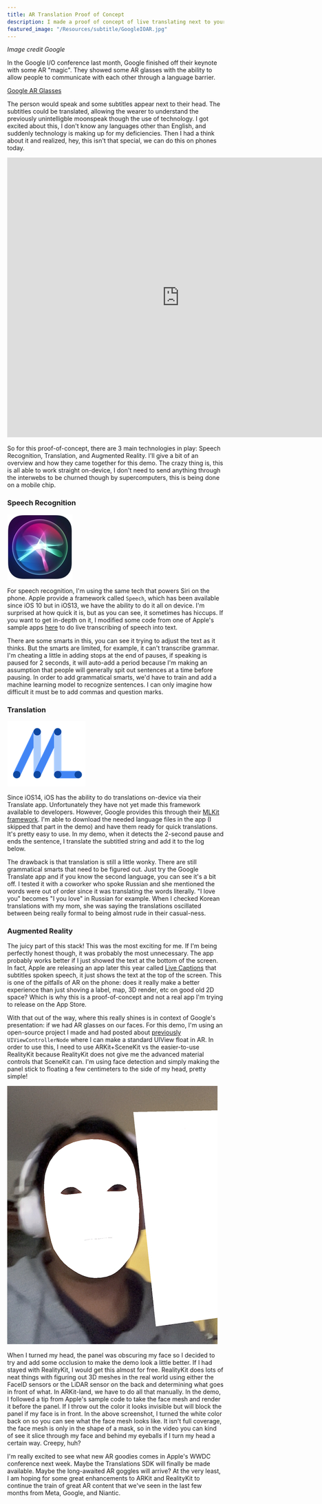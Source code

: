 ```yaml
---
title: AR Translation Proof of Concept
description: I made a proof of concept of live translating next to your face in AR
featured_image: "/Resources/subtitle/GoogleIOAR.jpg"
---
```

*Image credit Google*

In the Google I/O conference last month, Google finished off their keynote with some AR "magic". They showed some AR glasses with the ability to allow people to communicate with each other through a language barrier.

[Google AR Glasses](https://www.youtube.com/watch?v=SQd394a4qEo)

The person would speak and some subtitles appear next to their head. The subtitles could be translated, allowing the wearer to understand the previously unintelligble moonspeak though the use of technology. I got excited about this, I don't know any languages other than English, and suddenly technology is making up for my deficiencies. Then I had a think about it and realized, hey, this isn't that special, we can do this on phones today.

<iframe width="800" height="650" src="https://player.vimeo.com/video/715955713" frameborder="0" allowFullScreen mozallowfullscreen webkitAllowFullScreen></iframe>

So for this proof-of-concept, there are 3 main technologies in play: Speech Recognition, Translation, and Augmented Reality. I'll give a bit of an overview and how they came together for this demo. The crazy thing is, this is all able to work straight on-device, I don't need to send anything through the interwebs to be churned though by supercomputers, this is being done on a mobile chip.

### Speech Recognition
![Siri logo](/Resources/subtitle/Siri_logo.png)

For speech recognition, I'm using the same tech that powers Siri on the phone. Apple provide a framework called `Speech`, which has been available since iOS 10 but in iOS13, we have the ability to do it all on device. I'm surprised at how quick it is, but as you can see, it sometimes has hiccups. If you want to get in-depth on it, I modified some code from one of Apple's sample apps [here](https://developer.apple.com/tutorials/app-dev-training/transcribing-speech-to-text) to do live transcribing of speech into text.

There are some smarts in this, you can see it trying to adjust the text as it thinks. But the smarts are limited, for example, it can't transcribe grammar. I'm cheating a little in adding stops at the end of pauses, if speaking is paused for 2 seconds, it will auto-add a period because I'm making an assumption that people will generally spit out sentences at a time before pausing. In order to add grammatical smarts, we'd have to train and add a machine learning model to recognize sentences. I can only imagine how difficult it must be to add commas and question marks.


### Translation
![Google MLKit logo](/Resources/subtitle/hero_480.png)

Since iOS14, iOS has the ability to do translations on-device via their Translate app. Unfortunately they have not yet made this framework available to developers. However, Google provides this through their [MLKit framework](https://developers.google.com/ml-kit). I'm able to download the needed language files in the app (I skipped that part in the demo) and have them ready for quick translations. It's pretty easy to use. In my demo, when it detects the 2-second pause and ends the sentence, I translate the subtitled string and add it to the log below.

The drawback is that translation is still a little wonky. There are still grammatical smarts that need to be figured out. Just try the Google Translate app and if you know the second language, you can see it's a bit off. I tested it with a coworker who spoke Russian and she mentioned the words were out of order since it was translating the words literally. "I love you" becomes "I you love" in Russian for example. When I checked Korean translations with my mom, she was saying the translations oscillated between being really formal to being almost rude in their casual-ness.

### Augmented Reality

The juicy part of this stack! This was the most exciting for me. If I'm being perfectly honest though, it was probably the most unnecessary. The app probably works better if I just showed the text at the bottom of the screen. In fact, Apple are releasing an app later this year called [Live Captions](https://www.apple.com/au/newsroom/2022/05/apple-previews-innovative-accessibility-features/) that subtitles spoken speech, it just shows the text at the top of the screen. This is one of the pitfalls of AR on the phone: does it really make a better experience than just shoving a label, map, 3D render, etc on good old 2D space? Which is why this is a proof-of-concept and not a real app I'm trying to release on the App Store.

With that out of the way, where this really shines is in context of Google's presentation: if we had AR glasses on our faces. For this demo, I'm using an open-source project I made and had posted about [previously](https://arplaykit.com/tools/2019/02/05/hello-world/) `UIViewControllerNode` where I can make a standard UIView float in AR. In order to use this, I need to use ARKit+SceneKit vs the easier-to-use RealityKit because RealityKit does not give me the advanced material controls that SceneKit can. I'm using face detection and simply making the panel stick to floating a few centimeters to the side of my head, pretty simple!

![AR Face mask](/Resources/subtitle/IMG_2C56AA8D3965-1.jpeg)

When  I turned my head, the panel was obscuring my face so I decided to try and add some occlusion to make the demo look a little better. If I had stayed with RealityKit, I would get this almost for free. RealityKit does lots of neat things with figuring out 3D meshes in the real world using either the FaceID sensors or the LiDAR sensor on the back and determining what goes in front of what. In ARKit-land, we have to do all that manually. In the demo, I followed a tip from Apple's sample code to take the face mesh and render it before the panel. If I throw out the color it looks invisible but will block the panel if my face is in front. In the above screenshot, I turned the white color back on so you can see what the face mesh looks like. It isn't full coverage, the face mesh is only in the shape of a mask, so in the video you can kind of see it slice through my face and behind my eyeballs if I turn my head a certain way. Creepy, huh?

I'm really excited to see what new AR goodies comes in Apple's WWDC conference next week. Maybe the Translations SDK will finally be made available. Maybe the long-awaited AR goggles will arrive? At the very least, I am hoping for some great enhancements to ARKit and RealityKit to continue the train of great AR content that we've seen in the last few months from Meta, Google, and Niantic.
